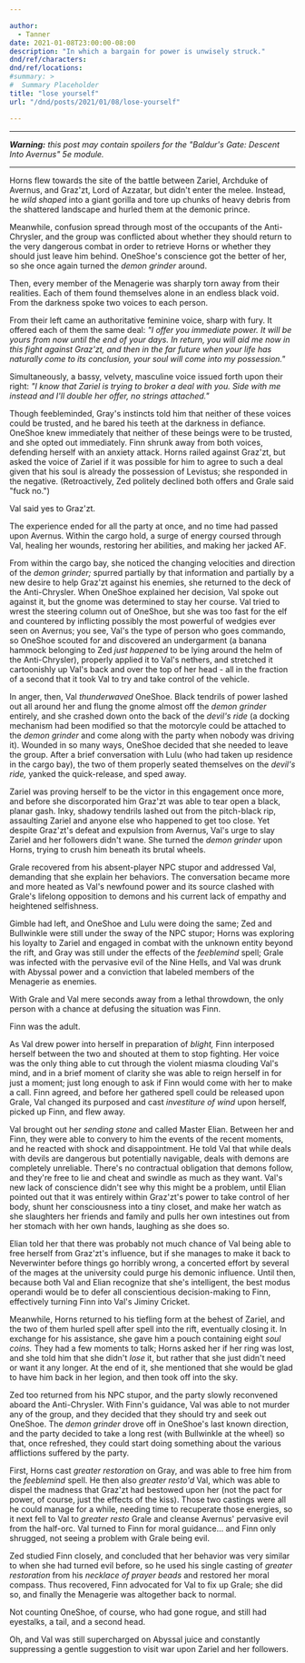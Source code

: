 ```yaml
---

author:
  - Tanner
date: 2021-01-08T23:00:00-08:00
description: "In which a bargain for power is unwisely struck."
dnd/ref/characters:
dnd/ref/locations:
#summary: >
#  Summary Placeholder
title: "lose yourself"
url: "/dnd/posts/2021/01/08/lose-yourself"

---
```


---

_**Warning:** this post may contain spoilers for the "Baldur's Gate: Descent Into Avernus" 5e module._

---

Horns flew towards the site of the battle between Zariel, Archduke of Avernus, and Graz'zt, Lord of Azzatar, but didn't enter the melee. Instead, he _wild shaped_ into a giant gorilla and tore up chunks of heavy debris from the shattered landscape and hurled them at the demonic prince.

Meanwhile, confusion spread through most of the occupants of the Anti-Chrysler, and the group was conflicted about whether they should return to the very dangerous combat in order to retrieve Horns or whether they should just leave him behind. OneShoe's conscience got the better of her, so she once again turned the _demon grinder_ around.

Then, every member of the Menagerie was sharply torn away from their realities. Each of them found themselves alone in an endless black void. From the darkness spoke two voices to each person.

From their left came an authoritative feminine voice, sharp with fury. It offered each of them the same deal: _"I offer you immediate power. It will be yours from now until the end of your days. In return, you will aid me now in this fight against Graz'zt, and then in the far future when your life has naturally come to its conclusion, your soul will come into my possession."_

Simultaneously, a bassy, velvety, masculine voice issued forth upon their right: _"I know that Zariel is trying to broker a deal with you. Side with me instead and I'll double her offer, no strings attached."_

Though feebleminded, Gray's instincts told him that neither of these voices could be trusted, and he bared his teeth at the darkness in defiance. OneShoe knew immediately that neither of these beings were to be trusted, and she opted out immediately. Finn shrunk away from both voices, defending herself with an anxiety attack. Horns railed against Graz'zt, but asked the voice of Zariel if it was possible for him to agree to such a deal given that his soul is already the possession of Levistus; she responded in the negative. (Retroactively, Zed politely declined both offers and Grale said "fuck no.")

Val said yes to Graz'zt.

The experience ended for all the party at once, and no time had passed upon Avernus. Within the cargo hold, a surge of energy coursed through Val, healing her wounds, restoring her abilities, and making her jacked AF.

From within the cargo bay, she noticed the changing velocities and direction of the _demon grinder;_ spurred partially by that information and partially by a new desire to help Graz'zt against his enemies, she returned to the deck of the Anti-Chrysler. When OneShoe explained her decision, Val spoke out against it, but the gnome was determined to stay her course. Val tried to wrest the steering column out of OneShoe, but she was too fast for the elf and countered by inflicting possibly the most powerful of wedgies ever seen on Avernus; you see, Val's the type of person who goes commando, so OneShoe scouted for and discovered an undergarment (a banana hammock belonging to Zed _just happened_ to be lying around the helm of the Anti-Chrysler), properly applied it to Val's nethers, and stretched it cartoonishly up Val's back and over the top of her head - all in the fraction of a second that it took Val to try and take control of the vehicle.

In anger, then, Val _thunderwaved_ OneShoe. Black tendrils of power lashed out all around her and flung the gnome almost off the _demon grinder_ entirely, and she crashed down onto the back of the _devil's ride_ (a docking mechanism had been modified so that the motorcyle could be attached to the _demon grinder_ and come along with the party when nobody was driving it). Wounded in so many ways, OneShoe decided that she needed to leave the group. After a brief conversation with Lulu (who had taken up residence in the cargo bay), the two of them properly seated themselves on the _devil's ride,_ yanked the quick-release, and sped away.

Zariel was proving herself to be the victor in this engagement once more, and before she discorporated him Graz'zt was able to tear open a black, planar gash. Inky, shadowy tendrils lashed out from the pitch-black rip, assaulting Zariel and anyone else who happened to get too close. Yet despite Graz'zt's defeat and expulsion from Avernus, Val's urge to slay Zariel and her followers didn't wane. She turned the _demon grinder_ upon Horns, trying to crush him beneath its brutal wheels.

Grale recovered from his absent-player NPC stupor and addressed Val, demanding that she explain her behaviors. The conversation became more and more heated as Val's newfound power and its source clashed with Grale's lifelong opposition to demons and his current lack of empathy and heightened selfishness.

Gimble had left, and OneShoe and Lulu were doing the same; Zed and Bullwinkle were still under the sway of the NPC stupor; Horns was exploring his loyalty to Zariel and engaged in combat with the unknown entity beyond the rift, and Gray was still under the effects of the _feeblemind_ spell; Grale was infected with the pervasive evil of the Nine Hells, and Val was drunk with Abyssal power and a conviction that labeled members of the Menagerie as enemies.

With Grale and Val mere seconds away from a lethal throwdown, the only person with a chance at defusing the situation was Finn.

Finn was the adult.

As Val drew power into herself in preparation of _blight,_ Finn interposed herself between the two and shouted at them to stop fighting. Her voice was the only thing able to cut through the violent miasma clouding Val's mind, and in a brief moment of clarity she was able to reign herself in for just a moment; just long enough to ask if Finn would come with her to make a call. Finn agreed, and before her gathered spell could be released upon Grale, Val changed its purposed and cast _investiture of wind_ upon herself, picked up Finn, and flew away.

Val brought out her _sending stone_ and called Master Elian. Between her and Finn, they were able to convery to him the events of the recent moments, and he reacted with shock and disappointment. He told Val that while deals with devils are dangerous but potentially navigable, deals with demons are completely unreliable. There's no contractual obligation that demons follow, and they're free to lie and cheat and swindle as much as they want. Val's new lack of conscience didn't see why this might be a problem, until Elian pointed out that it was entirely within Graz'zt's power to take control of her body, shunt her consciousness into a tiny closet, and make her watch as she slaughters her friends and family and pulls her own intestines out from her stomach with her own hands, laughing as she does so.

Elian told her that there was probably not much chance of Val being able to free herself from Graz'zt's influence, but if she manages to make it back to Neverwinter before things go horribly wrong, a concerted effort by several of the mages at the university could purge his demonic influence. Until then, because both Val and Elian recognize that she's intelligent, the best modus operandi would be to defer all conscientious decision-making to Finn, effectively turning Finn into Val's Jiminy Cricket.

Meanwhile, Horns returned to his tiefling form at the behest of Zariel, and the two of them hurled spell after spell into the rift, eventually closing it. In exchange for his assistance, she gave him a pouch containing eight _soul coins._ They had a few moments to talk; Horns asked her if her ring was lost, and she told him that she didn't _lose_ it, but rather that she just didn't need or want it any longer. At the end of it, she mentioned that she would be glad to have him back in her legion, and then took off into the sky.

Zed too returned from his NPC stupor, and the party slowly reconvened aboard the Anti-Chrysler. With Finn's guidance, Val was able to not murder any of the group, and they decided that they should try and seek out OneShoe. The _demon grinder_ drove off in OneShoe's last known direction, and the party decided to take a long rest (with Bullwinkle at the wheel) so that, once refreshed, they could start doing something about the various afflictions suffered by the party.

First, Horns cast _greater restoration_ on Gray, and was able to free him from the _feeblemind_ spell. He then also _greater resto'd_ Val, which was able to dispel the madness that Graz'zt had bestowed upon her (not the pact for power, of course, just the effects of the kiss). Those two castings were all he could manage for a while, needing time to recuperate those energies, so it next fell to Val to _greater resto_ Grale and cleanse Avernus' pervasive evil from the half-orc. Val turned to Finn for moral guidance... and Finn only shrugged, not seeing a problem with Grale being evil.

Zed studied Finn closely, and concluded that her behavior was very similar to when she had turned evil before, so he used his single casting of _greater restoration_ from his _necklace of prayer beads_ and restored her moral compass. Thus recovered, Finn advocated for Val to fix up Grale; she did so, and finally the Menagerie was altogether back to normal.

Not counting OneShoe, of course, who had gone rogue, and still had eyestalks, a tail, and a second head.

Oh, and Val was still supercharged on Abyssal juice and constantly suppressing a gentle suggestion to visit war upon Zariel and her followers.

